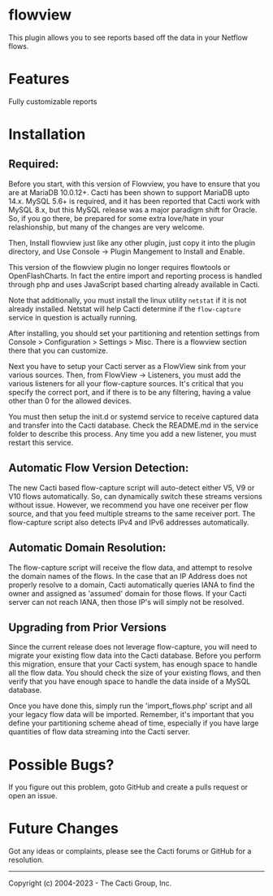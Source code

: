 # flowview

This plugin allows you to see reports based off the data in your Netflow flows.

# Features

Fully customizable reports

# Installation

## Required:

Before you start, with this version of Flowview, you have to ensure that you are
at MariaDB 10.0.12+.  Cacti has been shown to support MariaDB upto 14.x. MySQL
5.6+ is required, and it has been reported that Cacti work with MySQL 8.x, but
this MySQL release was a major paradigm shift for Oracle.  So, if you go there,
be prepared for some extra love/hate in your relashionship, but many of the
changes are very welcome.

Then, Install flowview just like any other plugin, just copy it into the plugin
directory, and Use Console -> Plugin Mangement to Install and Enable.

This version of the flowview plugin no longer requires flowtools or
OpenFlashCharts.  In fact the entire import and reporting process is handled
through php and uses JavaScript based charting already available in Cacti.

Note that additionally, you must install the linux utility `netstat` if it is
not already installed.  Netstat will help Cacti determine if the `flow-capture`
service in question is actually running.

After installing, you should set your partitioning and retention settings from
Console > Configuration > Settings > Misc.  There is a flowview section there
that you can customize.

Next you have to setup your Cacti server as a FlowView sink from your various
sources.  Then, from FlowView -> Listeners, you must add the various listeners
for all your flow-capture sources.  It's critical that you specify the correct
port, and if there is to be any filtering, having a value other than 0 for the
allowed devices.

You must then setup the init.d or systemd service to receive captured data and
transfer into the Cacti database.  Check the README.md in the service folder to
describe this process.  Any time you add a new listener, you must restart this
service.

## Automatic Flow Version Detection:

The new Cacti based flow-capture script will auto-detect either V5, V9 or V10
flows automatically.  So, can dynamically switch these streams versions without
issue.  However, we recommend you have one receiver per flow source, and that
you feed multiple streams to the same receiver port.  The flow-capture script
also detects IPv4 and IPv6 addresses automatically.

## Automatic Domain Resolution:

The flow-capture script will receive the flow data, and attempt to resolve the
domain names of the flows.  In the case that an IP Address does not properly
resolve to a domain, Cacti automatically queries IANA to find the owner and
assigned as 'assumed' domain for those flows.  If your Cacti server can not
reach IANA, then those IP's will simply not be resolved.

## Upgrading from Prior Versions

Since the current release does not leverage flow-capture, you will need to
migrate your existing flow data into the Cacti database.  Before you perform
this migration, ensure that your Cacti system, has enough space to handle all
the flow data.  You should check the size of your existing flows, and then
verify that you have enough space to handle the data inside of a MySQL database.

Once you have done this, simply run the 'import_flows.php' script and all your
legacy flow data will be imported.  Remember, it's important that you define
your partitioning scheme ahead of time, especially if you have large quantities
of flow data streaming into the Cacti server.

# Possible Bugs?

If you figure out this problem, goto GitHub and create a pulls request or open
an issue.

# Future Changes

Got any ideas or complaints, please see the Cacti forums or GitHub for a
resolution.

-----------------------------------------------
Copyright (c) 2004-2023 - The Cacti Group, Inc.
